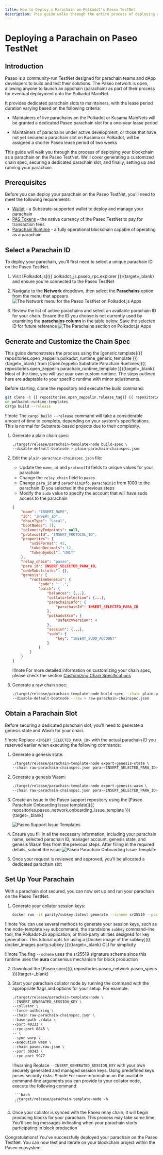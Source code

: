 ```yaml
---
title: How to Deploy a Parachain on Polkadot's Paseo TestNet
description: This guide walks through the entire process of deploying a parachain on Polkadot's Paseo TestNet.
---
```


# Deploying a Parachain on Paseo TestNet

## Introduction

Paseo is a community-run TestNet designed for parachain teams and dApp developers to build and test their solutions. The Paseo network is open, allowing anyone to launch an appchain (parachain) as part of their process for eventual deployment onto the Polkadot MainNet.

It provides dedicated parachain slots to maintainers, with the lease period duration varying based on the following criteria:

- Maintainers of live parachains on the Polkadot or Kusama MainNets will be granted a dedicated Paseo parachain slot for a one-year lease period

- Maintainers of parachains under active development, or those that have not yet secured a parachain slot on Kusama or Polkadot, will be assigned a shorter Paseo lease period of two weeks

This guide will walk you through the process of deploying your blockchain as a parachain on the Paseo TestNet. We'll cover generating a customized chain spec, securing a dedicated parachain slot, and finally, setting up and running your parachain.

## Prerequisites

Before you can deploy your parachain on the Paseo TestNet, you'll need to meet the following requirements:

[//]: <> (//TODO: Add links to the following items)

- [Wallet]() - a Substrate-supported wallet to deploy and manage your parachain
- [PAS Tokens]() - the native currency of the Paseo TestNet to pay for transaction fees
- [Parachain Runtime]() - a fully operational blockchain capable of operating as a parachain

## Select a Parachain ID

To deploy your parachain, you'll first need to select a unique parachain ID on the Paseo TestNet.

1. Visit [Polkadot.js]({{ polkadot_js.paseo_rpc.explorer }}){target=_blank} and ensure you're connected to the Paseo TestNet

2. Navigate to the **Network** dropdown, then select the **Parachains** option from the menu that appears
    ![The Network menu for the Paseo TestNet on Polkadot.js Apps](/images/paseo-testnet/onboarding/onboarding-1.webp)

3. Review the list of active parachains and select an available parachain ID for your chain. Ensure the ID you choose is not currently used by examining the **parachains column** in the table below. Save the selected ID for future reference
    ![The Parachains section on Polkadot.js Apps](/images/paseo-testnet/onboarding/onboarding-6.webp)


## Generate and Customize the Chain Spec

This guide demonstrates the process using the [generic template]({{ repositories.open_zeppelin.polkadot_runtime_generic_template }}){target=_blank} from [OpenZeppelin Substrate Parachain Runtimes]({{ repositories.open_zeppelin.parachain_runtime_template
}}){target=_blank}. Most of the time, you will use your own custom runtime. The steps outlined here are adaptable to your specific runtime with minor adjustments.

Before starting, clone the repository and execute the build command:
```bash
git clone -b {{ repositories.open_zeppelin.release_tag}} {{ repositories.open_zeppelin.polkadot_runtime_template }}
cd polkadot-runtime-templates
cargo build --release
```

!!!note
    The `cargo build --release` command will take a considerable amount of time to complete, depending on your system's specifications. This is normal for Substrate-based projects due to their complexity.

1. Generate a plain chain spec:

    ```bash
    ./target/release/parachain-template-node build-spec \
    --disable-default-bootnode > plain-parachain-chainspec.json
    ```

2. Edit the `plain-parachain-chainspec.json` file:
    - Update the `name`, `id` and `protocolId` fields to unique values for your parachain
    - Change the `relay_chain` field to `paseo`
    - Change `para_id` and `parachainInfo.parachainId` from 1000 to the parachain ID you selected in the previous steps
    - Modify the `sudo` value to specify the account that will have sudo access to the parachain

    ```json
    {
        "name": "INSERT_NAME",
        "id": "INSERT_ID",
        "chainType": "Local",
        "bootNodes": [],
        "telemetryEndpoints": null,
        "protocolId": "INSERT_PROTOCOL_ID",
        "properties": {
            "ss58Format": 42,
            "tokenDecimals": 12,
            "tokenSymbol": "UNIT"
        },
        "relay_chain": "paseo",
        "para_id": INSERT_SELECTED_PARA_ID,
        "codeSubstitutes": {},
        "genesis": {
            "runtimeGenesis": {
                "code": "...",
                "patch": {
                    "balances": {...},
                    "collatorSelection": {...},
                    "parachainInfo": {
                        "parachainId": INSERT_SELECTED_PARA_ID
                    },
                    "polkadotXcm": {
                        "safeXcmVersion": 4
                    },
                    "session": {...},
                    "sudo": {
                        "key": "INSERT_SUDO_ACCOUNT"
                    }
                }
            }
        }
    }
    ```

    !!!note
        For more detailed information on customizing your chain spec, please check the section [Customizing Chain Specifications]()

3. Generate a raw chain spec:

    ```bash
    ./target/release/parachain-template-node build-spec --chain plain-parachain-chainspec.json \
    --disable-default-bootnode --raw > raw-parachain-chainspec.json
    ```

## Obtain a Parachain Slot

Before securing a dedicated parachain slot, you'll need to generate a genesis state and Wasm for your chain.

!!!note
    Replace `<INSERT_SELECTED_PARA_ID>` with the actual parachain ID you reserved earlier when executing the following commands:

1. Generate a genesis state:

    ```bash
    ./target/release/parachain-template-node export-genesis-state \
    --chain raw-parachain-chainspec.json para-<INSERT_SELECTED_PARA_ID>-genesis-state
    ```

2. Generate a genesis Wasm:

    ```bash
    ./target/release/parachain-template-node export-genesis-wasm \
    --chain raw-parachain-chainspec.json para-<INSERT_SELECTED_PARA_ID>-wasm
    ```

3. Create an issue in the Paseo support repository using the [Paseo Parachain Onboarding issue template]({{ repositories.paseo_network.onboarding_issue_template }}){target=_blank}

    ![Paseo Support Issue Templates](/images/paseo-testnet/onboarding/onboarding-7.webp)

4. Ensure you fill in all the necessary information, including your parachain name, selected parachain ID, manager account, genesis state, and genesis Wasm files from the previous steps. After filling in the required details, submit the issue
    ![Paseo Parachain Onboarding Issue Template](/images/paseo-testnet/onboarding/onboarding-8.webp)

5. Once your request is reviewed and approved, you'll be allocated a dedicated parachain slot

## Set Up Your Parachain

With a parachain slot secured, you can now set up and run your parachain on the Paseo TestNet.

1. Generate your collator session keys:
   
    ```bash
    docker run -it parity/subkey:latest generate --scheme sr25519 --password-interactive
    ```
!!!note
    You can use several methods to generate your session keys, such as the node-template `key` subcommand, the standalone `subkey` command-line tool, the Polkadot-JS application, or third-party utilities designed for key generation. This tutorial opts for using a [Docker image of the subkey]({{ docker_images.parity.subkey }}){target=_blank} CLI for simplicity

!!!note
    The flag `--scheme` uses the sr25519 signature scheme since this runtime uses the **aura** consensus mechanism for block production
    
2. Download the [Paseo spec]({{ repositories.paseo_network.paseo_specs }}){target=_blank}

3. Start your parachain collator node by running the command with the appropriate flags and options for your setup. For example:

    ```bash
    ./target/release/parachain-template-node \
    --INSERT_GENERATED_SESSION_KEY \
    --collator \
    --force-authoring \
    --chain raw-parachain-chainspec.json \
    --base-path ./data \
    --port 40333 \
    --rpc-port 8845 \
    -- \
    --sync warp \
    --execution wasm \
    --chain paseo.raw.json \
    --port 30343 \
    --rpc-port 9977
    ```
    !!!warning
        Replace `--INSERT_GENERATED_SESSION_KEY` with your own securely generated and managed session keys. Using predefined keys poses security risks.
    !!!note
        For more information on the available command-line arguments you can provide to your collator node, execute the following command:

        ```bash
        ./target/release/parachain-template-node -h
        ```

3. Once your collator is synced with the Paseo relay chain, it will begin producing blocks for your parachain. This process may take some time. You'll see log messages indicating when your parachain starts participating in block production

Congratulations! You've successfully deployed your parachain on the Paseo TestNet. You can now test and iterate on your blockchain project within the Paseo ecosystem.